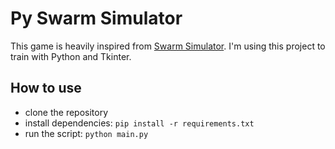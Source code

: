 # Py Swarm Simulator

This game is heavily inspired from [Swarm Simulator](https://www.swarmsim.com/). I'm using this project to train with Python and Tkinter.

## How to use

- clone the repository
- install dependencies: `pip install -r requirements.txt`
- run the script: `python main.py`
